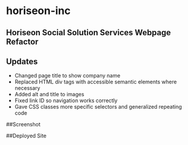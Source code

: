 # horiseon-inc

## Horiseon Social Solution Services Webpage Refactor

## Updates

- Changed page title to show company name
- Replaced HTML div tags with accessible semantic elements where necessary
- Added alt and title to images 
- Fixed link ID so navigation works correctly
- Gave CSS classes more specific selectors and generalized repeating code
  
##Screenshot
  
##Deployed Site
  

